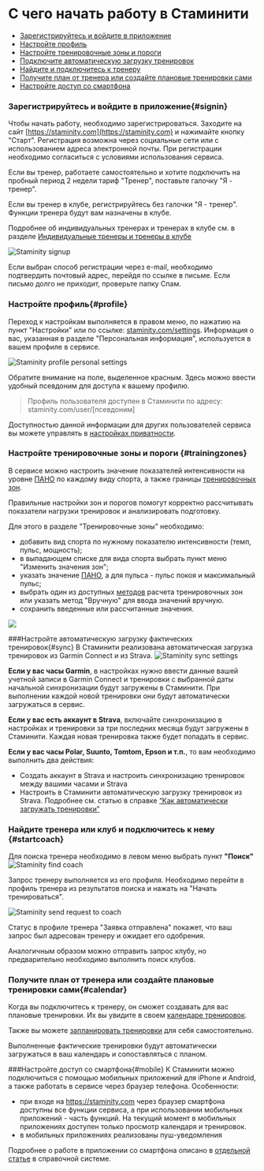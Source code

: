 # С чего начать работу в Стаминити

* [Зарегистрируйтесь и войдите в приложение](#signin)
* [Настройте профиль](#profile) 
* [Настройте тренировочные зоны и пороги](#trainingzones)
* [Подключите автоматическую загрузку тренировок](#sync)
* [Найдите и подключитесь к тренеру](#startcoach)
* [Получите план от тренера или создайте плановые тренировки сами](#calendar)
* [Настройте доступ со смартфона](#mobile)


### Зарегистрируйтесь и войдите в приложение{#signin}
Чтобы начать работу, необходимо зарегистрироваться.
Заходите на сайт [https://staminity.com](https://staminity.com) и нажимайте кнопку "Старт".
Регистрация возможна через социальные сети или с использованием адреса электронной почты. При регистрации необходимо согласиться с условиями использования сервиса.

Если вы тренер, работаете самостоятельно и хотите подключить на пробный период 2 недели тариф "Тренер", поставьте галочку "Я - тренер".

Если вы тренер в клубе, регистрируйтесь без галочки "Я - тренер". Функции тренера будут вам назначены в клубе.

Подробнее об индивидуальных тренерах и тренерах в клубе см. в разделе [Индивидуальные тренеры и тренеры в клубе](/coaches/coaches-and-club-coaches.md)



![Staminity signup](http://content.staminity.com/assets/images/settings/Signup.png)

Если выбран способ регистрации через e-mail, необходимо подтвердить почтовый адрес, перейдя по ссылке в письме. Если письмо долго не приходит, проверьте папку Спам.

### Настройте профиль{#profile}
Переход к настройкам выполняется в правом меню, по нажатию на пункт "Настройки" или по ссылке: [staminity.com/settings](http://staminity.com/settings).
Информация о вас, указанная в разделе "Персональная информация", используется в вашем профиле в сервисе.

![Staminity profile personal settings](http://content.staminity.com/assets/images/PersonalSettings.png)

Обратите внимание на поле, выделенное красным. Здесь можно ввести удобный псевдоним для доступа к вашему профилю. 

>Профиль пользователя доступен в Стаминити по адресу: 
staminity.com/user/[псевдоним]

Доступностью данной информации для других пользователей сервиса вы можете управлять в [настройках приватности](/basics/privacy-settings.md).

### Настройте тренировочные зоны и пороги {#trainingzones}
В сервисе можно настроить значение показателей интенсивности на уровне [ПАНО](/basics/lactate-threshold.md) по каждому виду спорта, а также границы [тренировочных зон](/basics/intensity-zones.md).

Правильные настройки зон и порогов помогут корректно рассчитывать показатели нагрузки тренировок и анализировать подготовку.

Для этого в разделе "Тренировочные зоны" необходимо:
- добавить вид спорта по нужному показателю интенсивности (темп, пульс, мощность);
- в выпадающем списке для вида спорта выбрать пункт меню "Изменить значения зон";
- указать значение [ПАНО](/basics/lactate-threshold.md), а для пульса - пульс покоя и максимальный пульс;
- выбрать один из доступных [методов](/basics/intensity-zones.md) расчета тренировочных зон или указать метод "Вручную" для ввода значений вручную.
- сохранить введенные или рассчитанные значения.

![](http://content.staminity.com/assets/images/settings/SetZones.gif)


###Настройте автоматическую загрузку фактических тренировок{#sync}
В Стаминити реализована автоматическая загрузка тренировок из Garmin Connect и из Strava.
![Staminity sync settings](http://content.staminity.com/assets/images/settings/Sync-settings.png)

**Если у вас часы Garmin**, в настройках нужно ввести данные вашей учетной записи в Garmin Connect и тренировки с выбранной даты начальной синхронизации будут загружены в Стаминити. При выполнении каждой новой тренировки они будут автоматически загружаться в сервис. 

**Если у вас есть аккаунт в Strava**, включайте синхронизацию в настройках и тренировки за три последних месяца будут загружены в Стаминити. Каждая новая тренировка также будет попадать в сервис. 

**Если у вас часы Polar, Suunto, Tomtom, Epson и т.п.**, то вам необходимо выполнить два действия:
* Создать аккаунт в Strava и настроить синхронизацию тренировок между вашими часами и Strava
* Настроить в Стаминити автоматическую загрузку тренировок из Strava.
Подробнее см. статью в справке [“Как автоматически загружать тренировки”](/questions/activity-auto-sync.md)


### Найдите тренера или клуб и подключитесь к нему {#startcoach}
Для поиска тренера необходимо в левом меню выбрать пункт **"Поиск"** 
![Staminity find coach](http://content.staminity.com/assets/images/settings/Find-coach.png)

Запрос тренеру выполняется из его профиля.
Необходимо перейти в профиль тренера из результатов поиска и нажать на "Начать тренироваться".

![Staminity send request to coach](http://content.staminity.com/assets/images/StartCoaching_4.gif)

Статус в профиле тренера "Заявка отправлена" покажет, что ваш запрос был адресован тренеру и ожидает его одобрения.

Аналогичным образом можно отправить запрос клубу, но предварительно необходимо выполнить поиск клубов. 


### Получите план от тренера или создайте плановые тренировки сами{#calendar}
Когда вы подключитесь к тренеру, он сможет создавать для вас плановые тренировки. Их вы увидите в своем [календаре тренировок](/basics/calendar.md).

Также вы можете [запланировать тренировки](/basics/create-plan-activity.md) для себя самостоятельно. 

Выполненные фактические тренировки будут автоматически загружаться в ваш календарь и сопоставляться с планом. 

###Настройте доступ со смартфона{#mobile}
К Стаминити можно подключиться с помощью мобильных приложений для iPhone и Android, а также работать в сервисе через браузер телефона. 
Особенности:
* при входе на https://staminity.com через браузер смартфона доступны все функции сервиса, а при использовании мобильных приложений - часть функций. На текущий момент в мобильных приложениях доступен только просмотр календаря и тренировок.
* в мобильных приложениях реализованы пуш-уведомления

Подробнее о работе в приложении со смартфона описано в [отдельной статье](/basics/staminity-for-mobile.md) в справочной системе. 